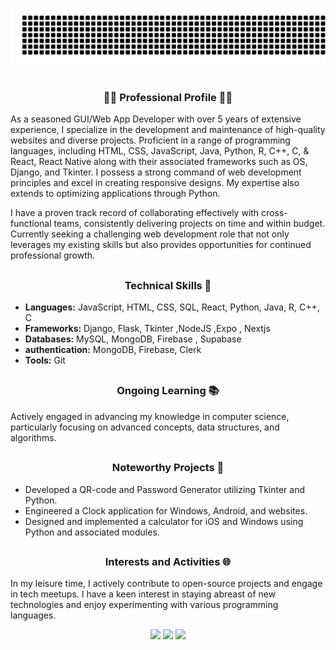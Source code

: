 ![gitartwork](gitartwork.svg)

# <h3 align="center">👨‍💻 Professional Profile 👨‍💻</h3>



As a seasoned GUI/Web App Developer with over 5 years of extensive experience, I specialize in the development and maintenance of high-quality websites and diverse projects. Proficient in a range of programming languages, including HTML, CSS, JavaScript, Java, Python, R, C++, C, & React, React Native along with their associated frameworks such as OS, Django, and Tkinter. I possess a strong command of web development principles and excel in creating responsive designs. My expertise also extends to optimizing applications through Python.

I have a proven track record of collaborating effectively with cross-functional teams, consistently delivering projects on time and within budget. Currently seeking a challenging web development role that not only leverages my existing skills but also provides opportunities for continued professional growth.

## <h3 align="center"> Technical Skills 🚀 </h3>

- **Languages:** JavaScript, HTML, CSS, SQL, React, Python, Java, R, C++, C
- **Frameworks:** Django, Flask, Tkinter ,NodeJS ,Expo , Nextjs
- **Databases:** MySQL, MongoDB, Firebase , Supabase
- **authentication:** MongoDB, Firebase, Clerk
- **Tools:** Git 

## <h3 align="center"> Ongoing Learning 📚 </h3>

Actively engaged in advancing my knowledge in computer science, particularly focusing on advanced concepts, data structures, and algorithms.

## <h3 align="center"> Noteworthy Projects 🌟 </h3>

- Developed a QR-code and Password Generator utilizing Tkinter and Python.
- Engineered a Clock application for Windows, Android, and websites.
- Designed and implemented a calculator for iOS and Windows using Python and associated modules.

## <h3 align="center"> Interests and Activities 🌐 </h3>

In my leisure time, I actively contribute to open-source projects and engage in tech meetups. I have a keen interest in staying abreast of new technologies and enjoy experimenting with various programming languages.


<div align="center">
  <img src="https://github-readme-streak-stats.herokuapp.com?user=MasterBhuvnesh&theme=tokyonight&hide_border=true" height="193px"/>
  <img src="https://github-readme-activity-graph.vercel.app/graph/?username=MasterBhuvnesh&theme=tokyo-night&hide_border=true&area=true">
  <img src="https://komarev.com/ghpvc/?username=MasterBhuvnesh&style=flat-square">
</div>
